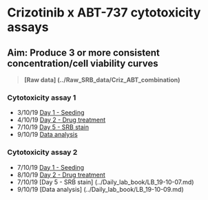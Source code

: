 # Crizotinib x ABT-737 cytotoxicity assays
## Aim: Produce 3 or more consistent concentration/cell viability curves

>**[Raw data] (../Raw_SRB_data/Criz_ABT_combination)**

### Cytotoxicity assay 1

* 3/10/19 [Day 1 - Seeding](../Daily_lab_book/LB_19-10-03.md)
* 4/10/19 [Day 2 - Drug treatment](../Daily_lab_book/LB_19-10-04.md)
* 7/10/19 [Day 5 - SRB stain](../Daily_lab_book/LB_19-10-07.md)
* 9/10/19 [Data analysis](../Daily_lab_book/LB_19-10-09.md)

### Cytotoxicity assay 2

* 7/10/19 [Day 1 - Seeding](../Daily_lab_book/LB_19-10-07.md)
* 8/10/19 [Day 2 - Drug treatment](../Daily_lab_book/LB_19-10-08.md)
* 7/10/19 [Day 5 - SRB stain] (../Daily_lab_book/LB_19-10-07.md)
* 9/10/19 [Data analysis] (../Daily_lab_book/LB_19-10-09.md) 
